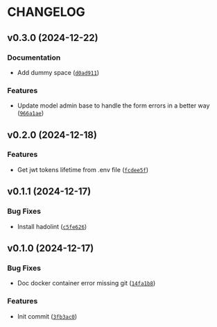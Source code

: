 # CHANGELOG


## v0.3.0 (2024-12-22)

### Documentation

- Add dummy space
  ([`d0ad911`](https://github.com/omargawdat/Gawdat_Django_Template/commit/d0ad911870742a37b6d09c9dbacf7d9cb9fdba65))

### Features

- Update model admin base to handle the form errors in a better way
  ([`966a1ae`](https://github.com/omargawdat/Gawdat_Django_Template/commit/966a1ae702b2e88eae50f41d944ffe8df93a789d))


## v0.2.0 (2024-12-18)

### Features

- Get jwt tokens lifetime from .env file
  ([`fcdee5f`](https://github.com/omargawdat/Gawdat_Django_Template/commit/fcdee5fafbb773cf06c63b0f86d7560a68141ba8))


## v0.1.1 (2024-12-17)

### Bug Fixes

- Install hadolint
  ([`c5fe626`](https://github.com/omargawdat/Gawdat_Django_Template/commit/c5fe626eff339d8032863094b816928ed3f18c32))


## v0.1.0 (2024-12-17)

### Bug Fixes

- Doc docker container error missing git
  ([`14fa1b8`](https://github.com/omargawdat/Gawdat_Django_Template/commit/14fa1b81dac1d4cc16039dd63315c1e95b6fd5fa))

### Features

- Init commit
  ([`3fb3ac0`](https://github.com/omargawdat/Gawdat_Django_Template/commit/3fb3ac0469293a69d2110611d97a63965f8726ef))
